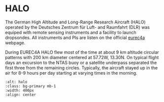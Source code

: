 # HALO

The German High Altitude and Long-Range Research Aircraft (HALO) operated by the Deutsches Zentrum für Luft- and Raumfahrt (DLR) was equiped with remote sensing instruments and a facility to launch dropsondes. All instruments and PIs are listen on the official [eurec4a](http://eurec4a.eu/platforms/halo) webpage.


During EUREC4A HALO flew most of the time at about 9 km altitude circular patterns with 200 km diameter centered at 57.72W, 13.30N. 
On typical flight days an excursion to the NTAS buoy or a satellite underpass separated the first three from the remaining circles. Typically, the aircraft stayed up in the air for 8-9 hours per day starting at varying times in the morning.

```{image} halo.jpg
:alt: halo
:class: bg-primary mb-1
:width: 400px
:align: center
```

